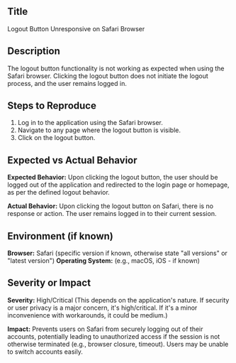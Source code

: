 ## Title

Logout Button Unresponsive on Safari Browser

## Description

The logout button functionality is not working as expected when using the Safari browser. Clicking the logout button does not initiate the logout process, and the user remains logged in.

## Steps to Reproduce

1. Log in to the application using the Safari browser.
2. Navigate to any page where the logout button is visible.
3. Click on the logout button.

## Expected vs Actual Behavior

**Expected Behavior:**
Upon clicking the logout button, the user should be logged out of the application and redirected to the login page or homepage, as per the defined logout behavior.

**Actual Behavior:**
Upon clicking the logout button on Safari, there is no response or action. The user remains logged in to their current session.

## Environment (if known)

**Browser:** Safari (specific version if known, otherwise state "all versions" or "latest version")
**Operating System:** (e.g., macOS, iOS - if known)

## Severity or Impact

**Severity:** High/Critical (This depends on the application's nature. If security or user privacy is a major concern, it's high/critical. If it's a minor inconvenience with workarounds, it could be medium.)

**Impact:** Prevents users on Safari from securely logging out of their accounts, potentially leading to unauthorized access if the session is not otherwise terminated (e.g., browser closure, timeout). Users may be unable to switch accounts easily.
